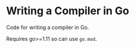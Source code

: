 # Writing a Compiler in Go

Code for writing a compiler in Go.

Requires go>=1.11 so can use `go.mod`.
